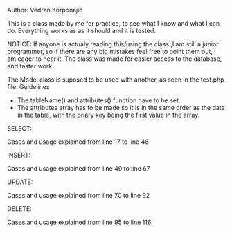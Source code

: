 Author: Vedran Korponajic

This is a class made by me for practice, to see what I know and what I can do.
Everything works as as it should and it is tested.

NOTICE: If anyone is actualy reading this/using the class ,I am still a junior programmer, so if there are any big mistakes feel free to point them out, I am eager to hear it.
The class was made for easier access to the database, and faster work.


The Model class is suposed to be used with another, as seen in the test.php file. 
Guidelines
- The tableName() and attributes() function have to be set.
- The attributes array has to be made so it is in the same order as the data in the table, with the priary key being the first value in the array.

SELECT:

Cases and usage explained from line 17 to line 46

INSERT:

Cases and usage explained from line 49 to line 67

UPDATE:

Cases and usage explained from line 70 to line 92

DELETE:

Cases and usage explained from line 95 to line 116
